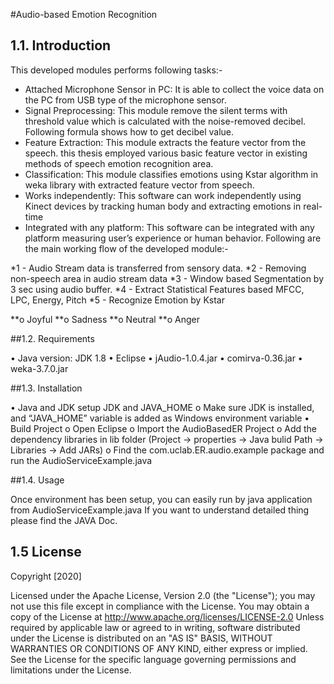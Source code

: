 #Audio-based Emotion Recognition

## 1.1.	Introduction

This developed modules performs following tasks:-
-	Attached Microphone Sensor in PC: It is able to collect the voice data on the PC from USB type of the microphone sensor.
-	Signal Preprocessing: This module remove the silent terms with threshold value which is calculated with the noise-removed decibel. Following formula shows how to get decibel value.
-	Feature Extraction: This module extracts the feature vector from the speech. this thesis employed various basic feature vector in existing methods of speech emotion recognition area.
-	Classification: This module classifies emotions using Kstar algorithm in weka library with extracted feature vector from speech.
-	Works independently:  This software can work independently using Kinect devices by tracking human body and extracting emotions in real-time
-	Integrated with any platform: This software can be integrated with any platform measuring user’s experience or human behavior.
Following are the main working flow of the developed module:-

*1 - Audio Stream data is transferred from sensory data.
*2 - Removing non-speech area in audio stream data
*3 - Window based Segmentation by 3 sec using audio buffer.
*4 - Extract Statistical Features based MFCC, LPC, Energy, Pitch
*5 - Recognize Emotion by Kstar

**o	Joyful
**o	Sadness
**o	Neutral
**o	Anger

##1.2.	Requirements

•	Java version: JDK 1.8
•	Eclipse
•	jAudio-1.0.4.jar
•	comirva-0.36.jar
•	weka-3.7.0.jar

##1.3.	Installation

•	Java and JDK setup JDK and JAVA_HOME
o	Make sure JDK is installed, and “JAVA_HOME” variable is added as Windows environment variable
•	Build Project
o	Open Eclipse
o	Import the AudioBasedER Project
o	Add the dependency libraries in lib folder (Project -> properties -> Java bulid Path -> Libraries -> Add JARs)
o	Find the com.uclab.ER.audio.example package and run the AudioServiceExample.java

##1.4.	Usage

Once environment has been setup, you can easily run by java application from AudioServiceExample.java
If you want to understand detailed thing please find the JAVA Doc.

## 1.5 License

Copyright [2020]

Licensed under the Apache License, Version 2.0 (the "License");
you may not use this file except in compliance with the License.
You may obtain a copy of the License at http://www.apache.org/licenses/LICENSE-2.0
Unless required by applicable law or agreed to in writing, software
distributed under the License is distributed on an "AS IS" BASIS,
WITHOUT WARRANTIES OR CONDITIONS OF ANY KIND, either express or implied.
See the License for the specific language governing permissions and
limitations under the License.
